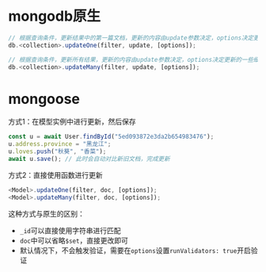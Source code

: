 # mongodb原生

```js
// 根据查询条件，更新结果中的第一篇文档，更新的内容由update参数决定，options决定更新的一些细节
db.<collection>.updateOne(filter, update, [options]); 

// 根据查询条件，更新所有结果，更新的内容由update参数决定，options决定更新的一些细节
db.<collection>.updateMany(filter, update, [options]); 
```



# mongoose

方式1：在模型实例中进行更新，然后保存

```js
const u = await User.findById("5ed093872e3da2b654983476");
u.address.province = "黑龙江";
u.loves.push("秋葵", "香菜");
await u.save(); // 此时会自动对比新旧文档，完成更新
```



方式2：直接使用函数进行更新

```js
<Model>.updateOne(filter, doc, [options]);
<Model>.updateMany(filter, doc, [options]);
```



这种方式与原生的区别：

- `_id`可以直接使用字符串进行匹配
- `doc`中可以省略`$set`，直接更改即可
- 默认情况下，不会触发验证，需要在`options`设置`runValidators: true`开启验证